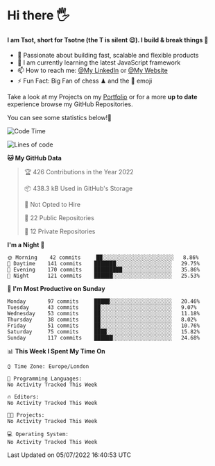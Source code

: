 # Hi there :raised_hand_with_fingers_splayed:
#### I am Tsot, short for Tsotne (the T is silent :wink:). I build & break things :space_invader:
- :telescope: Passionate about building fast, scalable and flexible products
- :seedling: I am currently learning the latest JavaScript framework 
- :mailbox: How to reach me: [@My LinkedIn](https://www.linkedin.com/in/tsotne-gvadzabia/) or [@My Website](https://tsotne.co.uk/contact)
- :zap: Fun Fact: Big Fan of chess ♟ and the 👾 emoji

Take a look at my Projects on my [Portfolio](https://tsotne.co.uk/) or for a more **up to date** experience browse my GitHub Repositories.

You can see some statistics below!:space_invader:
<!--START_SECTION:waka-->
![Code Time](http://img.shields.io/badge/Code%20Time-761%20hrs%202%20mins-blue)

![Lines of code](https://img.shields.io/badge/From%20Hello%20World%20I%27ve%20Written-626%20Thousand%20lines%20of%20code-blue)

**🐱 My GitHub Data** 

> 🏆 426 Contributions in the Year 2022
 > 
> 📦 438.3 kB Used in GitHub's Storage 
 > 
> 🚫 Not Opted to Hire
 > 
> 📜 22 Public Repositories 
 > 
> 🔑 12 Private Repositories  
 > 
**I'm a Night 🦉** 

```text
🌞 Morning    42 commits     ██░░░░░░░░░░░░░░░░░░░░░░░   8.86% 
🌆 Daytime    141 commits    ███████░░░░░░░░░░░░░░░░░░   29.75% 
🌃 Evening    170 commits    █████████░░░░░░░░░░░░░░░░   35.86% 
🌙 Night      121 commits    ██████░░░░░░░░░░░░░░░░░░░   25.53%

```
📅 **I'm Most Productive on Sunday** 

```text
Monday       97 commits     █████░░░░░░░░░░░░░░░░░░░░   20.46% 
Tuesday      43 commits     ██░░░░░░░░░░░░░░░░░░░░░░░   9.07% 
Wednesday    53 commits     ██░░░░░░░░░░░░░░░░░░░░░░░   11.18% 
Thursday     38 commits     ██░░░░░░░░░░░░░░░░░░░░░░░   8.02% 
Friday       51 commits     ██░░░░░░░░░░░░░░░░░░░░░░░   10.76% 
Saturday     75 commits     ████░░░░░░░░░░░░░░░░░░░░░   15.82% 
Sunday       117 commits    ██████░░░░░░░░░░░░░░░░░░░   24.68%

```


📊 **This Week I Spent My Time On** 

```text
⌚︎ Time Zone: Europe/London

💬 Programming Languages: 
No Activity Tracked This Week

🔥 Editors: 
No Activity Tracked This Week

🐱‍💻 Projects: 
No Activity Tracked This Week

💻 Operating System: 
No Activity Tracked This Week

```


 Last Updated on 05/07/2022 16:40:53 UTC
<!--END_SECTION:waka-->
